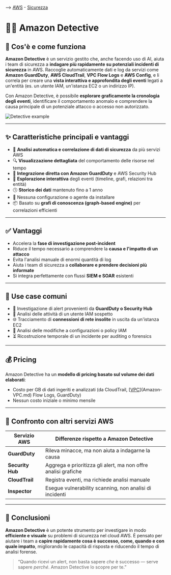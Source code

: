 --> [AWS](AWS.md)  -  [Sicurezza](Sicurezza-Compliance-Governance.md)
# 🕵️‍♂️ Amazon Detective

## 📘 Cos'è e come funziona

**Amazon Detective** è un servizio gestito che, anche facendo uso di AI, aiuta i team di sicurezza a **indagare più rapidamente su potenziali incidenti di sicurezza** in AWS. 
Raccoglie automaticamente dati e log da servizi come **Amazon GuardDuty**, **AWS CloudTrail**, **VPC Flow Logs** e **AWS Config**, e li correla per creare una **vista interattiva e approfondita degli eventi** legati a un'entità (es. un utente IAM, un'istanza EC2 o un indirizzo IP).

Con Amazon Detective, è possibile **esplorare graficamente la cronologia degli eventi**, identificare il comportamento anomalo e comprendere la causa principale di un potenziale attacco o accesso non autorizzato.

![Detective example](detective-example.png)

---

## ✨ Caratteristiche principali e vantaggi

- 🧠 **Analisi automatica e correlazione di dati di sicurezza** da più servizi AWS
- 🔍 **Visualizzazione dettagliata** del comportamento delle risorse nel tempo
- 🧩 **Integrazione diretta con Amazon GuardDuty** e AWS Security Hub
- 🧭 **Esplorazione interattiva** degli eventi (timeline, grafi, relazioni tra entità)
- 🕓 **Storico dei dati** mantenuto fino a 1 anno
- 🚫 Nessuna configurazione o agente da installare
- 📦 Basato su **grafi di conoscenza (graph-based engine)** per correlazioni efficienti

---

## ✅ Vantaggi

- Accelera la **fase di investigazione post-incident**
- Riduce il tempo necessario a comprendere la **causa e l'impatto di un attacco**
- Evita l'analisi manuale di enormi quantità di log
- Aiuta i team di sicurezza a **collaborare e prendere decisioni più informate**
- Si integra perfettamente con flussi **SIEM e SOAR** esistenti

---

## 🚀 Use case comuni

- 🔎 Investigazione di alert provenienti da **GuardDuty o Security Hub**
- 👤 Analisi delle attività di un utente IAM sospetto
- 🌐 Tracciamento di **connessioni di rete insolite** in uscita da un'istanza EC2
- 📁 Analisi delle modifiche a configurazioni o policy IAM
- ⏳ Ricostruzione temporale di un incidente per auditing o forensics

---

## 💰 Pricing

Amazon Detective ha un **modello di pricing basato sul volume dei dati elaborati**:

- Costo per GB di dati ingeriti e analizzati (da CloudTrail, [[VPC](Amazon-VPC.md)](Amazon-VPC.md) Flow Logs, GuardDuty)
- Nessun costo iniziale o minimo mensile

---

## 🔄 Confronto con altri servizi AWS

| Servizio AWS         | Differenze rispetto a Amazon Detective                            |
|----------------------|--------------------------------------------------------------------|
| **GuardDuty**        | Rileva minacce, ma non aiuta a indagarne la causa                 |
| **Security Hub**     | Aggrega e prioritizza gli alert, ma non offre analisi grafiche     |
| **CloudTrail**       | Registra eventi, ma richiede analisi manuale                      |
| **Inspector**        | Esegue vulnerability scanning, non analisi di incidenti           |

---

## 📌 Conclusioni

**Amazon Detective** è un potente strumento per investigare in modo **efficiente e visuale** su problemi di sicurezza nel cloud AWS. È pensato per aiutare i team a **capire rapidamente cosa è successo, come, quando e con quale impatto**, migliorando le capacità di risposta e riducendo il tempo di analisi forense.

> “Quando ricevi un alert, non basta sapere *che* è successo — serve sapere *perché*. Amazon Detective lo scopre per te.”

